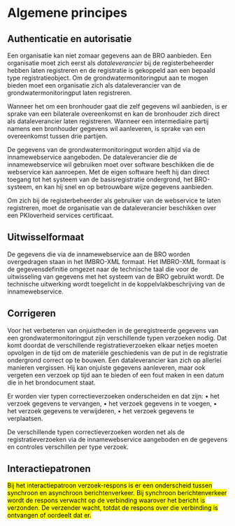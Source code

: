 # Algemene principes

## Authenticatie en autorisatie
Een organisatie kan niet zomaar gegevens aan de BRO aanbieden. Een organisatie moet zich eerst als _dataleverancier_ bij de registerbeheerder hebben laten registreren en de registratie is gekoppeld aan een bepaald type registratieobject. Om de grondwatermonitoringput aan te mogen bieden moet een organisatie zich als dataleverancier van de grondwatermonitoringput laten registreren.

Wanneer het om een bronhouder gaat die zelf gegevens wil aanbieden, is er sprake van een bilaterale overeenkomst en kan de bronhouder zich direct als dataleverancier laten registreren. Wanneer een intermediaire partij namens een bronhouder gegevens wil aanleveren, is sprake van een overeenkomst tussen drie partijen.

De gegevens van de grondwatermonitoringput worden altijd via de innamewebservice aangeboden. De dataleverancier die de innamewebservice wil gebruiken moet over software beschikken die de webservice kan aanroepen. Met de eigen software heeft hij dan direct toegang tot het systeem van de basisregistratie ondergrond, het BRO-systeem, en kan hij snel en op betrouwbare wijze gegevens aanbieden.

Om zich bij de registerbeheerder als gebruiker van de webservice te laten registreren, moet de organisatie van de dataleverancier beschikken over een PKIoverheid services certificaat.

## Uitwisselformaat
De gegevens die via de innamewebservice aan de BRO worden overgedragen staan in het IMBRO-XML formaat. Het IMBRO-XML formaat is de gegevensdefinitie omgezet naar de technische taal die voor de uitwisseling van gegevens met het systeem van de BRO gebruikt wordt. De technische uitwerking wordt toegelicht in de koppelvlakbeschrijving van de innamewebservice.

## Corrigeren
Voor het verbeteren van onjuistheden in de geregistreerde gegevens van een grondwatermonitoringput zijn verschillende typen verzoeken nodig. Dat komt doordat de verschillende registratieverzoeken elkaar netjes moeten opvolgen in de tijd om de materiële geschiedenis van de put in de registratie ondergrond correct op te bouwen. Een dataleverancier kan zich op allerlei manieren vergissen. Hij kan onjuiste gegevens aanleveren, maar ook vergeten een verzoek op tijd aan te bieden of een fout maken in een datum die in het brondocument staat. 

Er worden vier typen correctieverzoeken onderscheiden en dat zijn:
•	het verzoek gegevens te vervangen,
•	het verzoek gegevens in te voegen,
•	het verzoek gegevens te verwijderen, 
•	het verzoek gegevens te verplaatsen. 

De verschillende typen correctieverzoeken worden net als de registratieverzoeken via de innamewebservice aangeboden en de gegevens en controles verschillen per type verzoek. 

## Interactiepatronen
<mark>Bij het interactiepatroon verzoek-respons is er een onderscheid tussen synchroon en asynchroon berichtenverkeer. Bij synchroon berichtenverkeer wordt de respons verwacht op de verbinding waarover het bericht is verzonden. De verzender wacht, totdat de respons over die verbinding is ontvangen of oordeelt dat er.
</mark>
